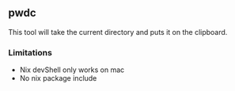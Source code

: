 ## pwdc

This tool will take the current directory and puts it on the clipboard.

### Limitations

- Nix devShell only works on mac
- No nix package include
